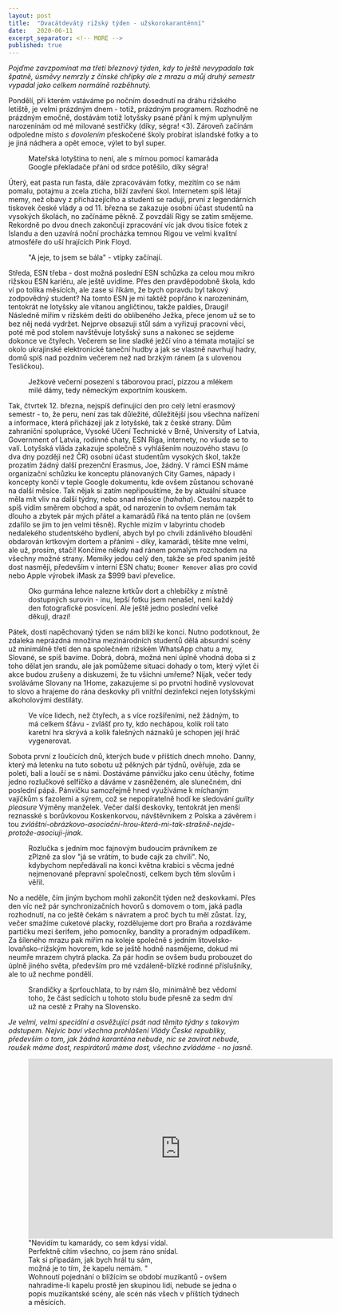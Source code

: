 ```yaml
---
layout: post
title:  "Dvacátdevátý rižský týden - užskorokaranténní"
date:   2020-06-11
excerpt_separator: <!-- MORE -->
published: true
---
```


<p class="intro"><i><span class="dropcap">P</span>ojďme zavzpomínat ma třetí březnový týden, kdy to ještě nevypadalo tak špatně, úsměvy nemrzly z čínské chřipky ale z mrazu a můj druhý semestr vypadal jako celkem normálně rozběhnutý.</i></p>

<!-- MORE --> 

Pondělí, při kterém vstáváme po nočním dosednutí na dráhu rižského letiště, je velmi prázdným dnem - totiž, prázdným programem. Rozhodně ne prázdným emočně, dostávám totiž lotyšsky psané přání k mým uplynulým narozeninám od mé milované sestřičky (díky, ségra! <3). Zároveň začínám odpoledne místo _s dovolením_ přeskočené školy probírat islandské fotky a to je jiná nádhera a opět emoce, výlet to byl super.  

<figure>  
 <img src="{{ site.baseurl }}/assets/img/1591921263144.png" alt="" class="img-center"> 
   <figcaption>Mateřská lotyština to není, ale s mírnou pomocí kamaráda Google překladače přání od srdce potěšilo, díky ségra!</figcaption>
 </figure>

Úterý, eat pasta run fasta, dále zpracovávám fotky, mezitím co se nám pomalu, potajmu a zcela zticha, blíží zavření škol. Internetem spíš létají memy, než obavy z přicházejícího a studenti se radují, první z legendárních tiskovek české vlády a od 11. března se zakazuje osobní účast studentů na vysokých školách, no začínáme pěkně. Z povzdálí Rigy se zatím smějeme. Rekordně po dvou dnech zakončuji zpracování víc jak dvou tisíce fotek z Islandu a den uzavírá noční procházka temnou Rigou ve velmi kvalitní atmosféře do uší hrajících Pink Floyd. 

<figure>  
 <img src="{{ site.baseurl }}/assets/img/1591921404228.png" alt="" class="img-center"> 
   <figcaption>
    	"A jeje, to jsem se bála" - vtípky začínají. 
    </figcaption>
 </figure>

Středa, ESN třeba - dost možná poslední ESN schůzka za celou mou mikro rižskou ESN kariéru, ale ještě uvidíme. Přes den pravděpodobně škola, kdo ví po tolika měsících, ale zase si říkám, že bych opravdu byl takový zodpovědný student? Na tomto ESN je mi taktéž popřáno k narozeninám, tentokrát ne lotyšsky ale vítanou angličtinou, takže paldies, Draugi! Následně mířím v rižském dešti do oblíbeného Ježka, přece jenom už se to bez něj nedá vydržet. Nejprve obsazuji stůl sám a vyřizuji pracovní věci, poté mě pod stolem navštěvuje lotyšský suns a nakonec se sejdeme dokonce ve čtyřech. Večerem se line sladké ježčí víno a témata motající se okolo ukrajinské elektronické taneční hudby a jak se vlastně navrhují hadry, domů spíš nad pozdním večerem než nad brzkým ránem (a s ulovenou Tesličkou).

<figure>  
 <img src="{{ site.baseurl }}/assets/img/IMG_6156.JPG" alt="" class="img-center"> 
   <figcaption>
    	Ježkové večerní posezení s táborovou prací, pizzou a mlékem milé dámy, tedy německým exportním kouskem. 
    </figcaption>
 </figure>

Tak, čtvrtek 12. března, nejspíš definující den pro celý letní erasmový semestr - to, že peru, není zas tak důležité, důležitější jsou všechna nařízení a informace, která přicházejí jak z lotyšské, tak z české strany. Dům zahraniční spolupráce, Vysoké Učení Technické v Brně, University of Latvia, Government of Latvia, rodinné chaty, ESN Riga, internety, no všude se to valí. Lotyšská vláda zakazuje společně s vyhlášením nouzového stavu (o dva dny později než ČR) osobní účast studentům vysokých škol, takže prozatím žádný další prezenční Erasmus, Joe, žádný. V rámci ESN máme organizační schůzku ke konceptu plánovaných City Games, nápady i koncepty končí v teple Google dokumentu, kde ovšem zůstanou schované na další měsíce. Tak nějak si zatím nepřipouštíme, že by aktuální situace měla mít vliv na další týdny, nebo snad měsíce (_hahaha_). Cestou nazpět to spíš vidím směrem obchod a spát, od narozenin to ovšem nemám tak dlouho a zbytek pár mých přátel a kamarádů říká na tento plán ne (ovšem zdařilo se jim to jen velmi těsně). Rychle mizím v labyrintu chodeb nedalekého studentského bydlení, abych byl po chvíli zdánlivého bloudění obdarován krtkovým dortem a přáními - díky, kamarádi, těšíte mne velmi, ale už, prosím, stačí! Končíme někdy nad ránem pomalým rozchodem na všechny možné strany. Memíky jedou celý den, takže se před spaním ještě dost nasměji, především v interní ESN chatu; `Boomer Remover` alias pro covid nebo Apple výrobek iMask za $999 baví převelice.

<figure>  
 <img src="{{ site.baseurl }}/assets/img/1591921759616.png" alt="" class="img-center"> 
   <figcaption>
    	Oko gurmána lehce nalezne krtkův dort a chlebíčky z místně dostupných surovin - inu, lepší fotku jsem nenašel, není každý den fotografické posvícení. Ale ještě jedno poslední velké děkuji, drazí!</figcaption>
 </figure>

Pátek, dosti napěchovaný týden se nám blíží ke konci. Nutno podotknout, že zdaleka neprázdná množina mezinárodních studentů dělá absurdní scény už minimálně třetí den na společném rižském WhatsApp chatu a my, Slované, se spíš bavíme. Dobrá, dobrá, možná není úplně vhodná doba si z toho dělat jen srandu, ale jak pomůžeme situaci dohady o tom, který výlet či akce budou zrušeny a diskuzemi, že tu všichni umřeme? Nijak, večer tedy svoláváme Slovany na 1Home, zakazujeme si po prvotní hodině vyslovovat to slovo a hrajeme do rána deskovky při vnitřní dezinfekci nejen lotyšskými alkoholovými destiláty.

<figure>  
 <img src="{{ site.baseurl }}/assets/img/IMG_6265.JPG" alt="" class="img-center"> 
   <figcaption>
    	Ve více lidech, než čtyřech, a s více rozšířeními, než žádným, to má celkem šťávu - zvlášť pro ty, kdo nechápou, kolik rolí tato karetní hra skrývá a kolik falešných náznaků je schopen její hráč vygenerovat. </figcaption>
 </figure>

Sobota první z loučících dnů, kterých bude v příštích dnech mnoho. Danny, který má letenku na tuto sobotu už pěkných pár týdnů, ověřuje, zda se poletí, balí a loučí se s námi. Dostáváme pánvičku jako cenu útěchy, fotíme jedno rozlučkové selfíčko a dáváme v zasněženém, ale slunečném, dni poslední pápá. Pánvičku samozřejmě hned využíváme k míchaným vajíčkům s fazolemi a sýrem, což se nepopíratelně hodí ke sledování _guilty pleasure_ Výměny manželek. Večer další deskovky, tentokrát jen menší reznasské s borůvkovou Koskenkorvou, návštěvníkem z Polska a závěrem i tou _zvláštní-obrázkovo-asociační-hrou-která-mi-tak-strašně-nejde-protože-asociuji-jinak_.

<figure>  
 <img src="{{ site.baseurl }}/assets/img/IMG_6301.JPG" alt="" class="img-center"> 
   <figcaption>
    	Rozlučka s jedním moc fajnovým budoucím právníkem ze zPlzně za slov "já se vrátím, to bude cajk za chvíli". No, kdybychom nepředávali na konci května krabici s věcma jedné nejmenované přepravní společnosti, celkem bych těm slovům i věřil.	
    </figcaption>
 </figure>

No a neděle, čím jiným bychom mohli zakončit týden než deskovkami. Přes den víc než pár synchronizačních hovorů s domovem o tom, jaká padla rozhodnutí, na co ještě čekám s návratem a proč bych tu měl zůstat. Ízy, večer smažíme cuketové placky, rozdělujeme dort pro Braňa a rozdáváme partičku mezi šerifem, jeho pomocníky, bandity a proradným odpadlíkem. Za šíleného mrazu pak mířím na koleje společně s jedním litovelsko-lovaňsko-rižským hovorem, kde se ještě hodně nasmějeme, dokud mi neumře mrazem chytrá placka. Za pár hodin se ovšem budu probouzet do úplně jiného světa, především pro mé vzdáleně-blízké rodinné příslušníky, ale to už nechme pondělí.  

<figure>  
 <img src="{{ site.baseurl }}/assets/img/1591922202746.png" alt="" class="img-center"> 
   <figcaption>
    	Srandičky a šprťouchlata, to by nám šlo, minimálně bez vědomí toho, že část sedících u tohoto stolu bude přesně za sedm dní už na cestě z Prahy na Slovensko.
    </figcaption>
 </figure>

_Je velmi, velmi speciální a osvěžující psát nad těmito týdny s takovým odstupem. Nejvíc baví všechna prohlášení Vlády České republiky, především o tom, jak žádná karanténa nebude, nic se zavírat nebude, roušek máme dost, respirátorů máme dost, všechno zvládáme - no jasně._

<figure>
	<iframe width="610" height="360" class="img-center d-block"
	src="https://www.youtube.com/embed/w2ZWI5_83y0"
	frameborder="0"></iframe>
	<figcaption>
		"Nevidím tu kamarády, co sem kdysi vídal. <br>
         Perfektně cítim všechno, co jsem ráno snídal. <br>
         Tak si připadám, jak bych hrál tu sám, <br>
         možná je to tím, že kapelu nemám. " <br>
        Wohnoutí pojednání o blížícím se období muzikantů - ovšem nahradíme-li kapelu prostě jen skupinou lidí, nebude se jedna o popis muzikantské scény, ale scén nás všech v příštích týdnech a měsících. 
    </figcaption></figure>   